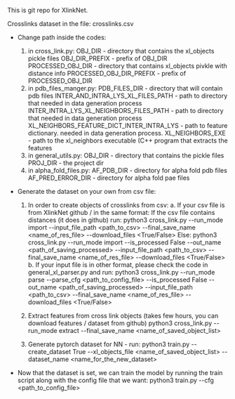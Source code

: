 This is git repo for XlinkNet.

Crosslinks dataset in the file:
crosslinks.csv

- Change path inside the codes:
    1. in cross_link.py:
        OBJ_DIR - directory that contains the xl_objects pickle files
        OBJ_DIR_PREFIX - prefix of OBJ_DIR
        PROCESSED_OBJ_DIR - directory that contains xl_objects pivkle with distance info
        PROCESSED_OBJ_DIR_PREFIX - prefix of PROCESSED_OBJ_DIR
    2. in pdb_files_manger.py:
        PDB_FILES_DIR - directory that will contain pdb files
        INTER_AND_INTRA_LYS_XL_FILES_PATH - path to directory that needed in data generation process
        INTER_INTRA_LYS_XL_NEIGHBORS_FILES_PATH - path to directory that needed in data generation process
        XL_NEIGHBORS_FEATURE_DICT_INTER_INTRA_LYS - path to feature dictionary. needed in data generation process.
        XL_NEIGHBORS_EXE - path to the xl_neighbors executable (C++ program that extracts the features
    3. in general_utils.py:
        OBJ_DIR - directory that contains the pickle files
        PROJ_DIR - the project dir
    4. in alpha_fold_files.py:
        AF_PDB_DIR - directory for alpha fold pdb files
        AF_PRED_ERROR_DIR - directory for alpha fold pae files

- Generate the dataset on your own from csv file:
    1. In order to create objects of crosslinks from csv:
        a. If your csv file is from XlinkNet github / in the same format:
            If the csv file contains distances (it does in github) run:
                python3 cross_link.py --run_mode import --input_file_path <path_to_csv> --final_save_name <name_of_res_file> --download_files <True/False>
            Else:
                python3 cross_link.py --run_mode import --is_processed False --out_name <path_of_saving_processed> --input_file_path <path_to_csv> --final_save_name <name_of_res_file> --download_files <True/False>
        b. If your input file is in other format, please check the code in general_xl_parser.py and run:
                python3 cross_link.py --run_mode parse --parse_cfg <path_to_config_file> --is_processed False --out_name <path_of_saving_processed> --input_file_path <path_to_csv> --final_save_name <name_of_res_file> --download_files <True/False>

    2. Extract features from cross link objects (takes few hours, you can download features / dataset from github)
        python3 cross_link.py --run_mode extract --final_save_name <name_of_saved_object_list>

    3. Generate pytorch dataset for NN - run:
        python3 train.py --create_dataset True --xl_objects_file <name_of_saved_object_list> --dataset_name <name_for_the_new_dataset>

- Now that the dataset is set, we can train the model by running the train script along with the config file that we want:
    python3 train.py --cfg <path_to_config_file>
